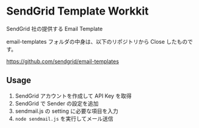 # SendGrid Template Workkit 

SendGrid 社の提供する Email Template 

email-templates フォルダの中身は、以下のリポジトリから Close したものです。

https://github.com/sendgrid/email-templates

## Usage 

1. SendGrid アカウントを作成して API Key を取得
2. SendGrid で Sender の設定を追加   
3. sendmail.js の setting に必要な項目を入力
4. `node sendmail.js` を実行してメール送信